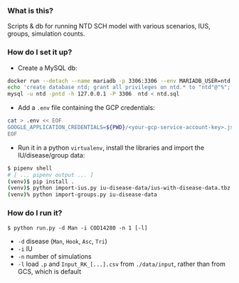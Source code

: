 ### What is this?

Scripts & db for running NTD SCH model with various scenarios, IUS, groups, simulation counts.

### How do I set it up?

- Create a MySQL db:

```bash
docker run --detach --name mariadb -p 3306:3306 --env MARIADB_USER=ntd --env MARIADB_PASSWORD=ntd --env MARIADB_ROOT_PASSWORD=ntd  mariadb:10.7
echo 'create database ntd; grant all privileges on ntd.* to "ntd"@"%"; flush privileges;' | mysql -u root -pntd -h 127.0.0.1 -P 3306
mysql -u ntd -pntd -h 127.0.0.1 -P 3306  ntd < ntd.sql
```

- Add a `.env` file containing the GCP credentials:

```bash
cat > .env << EOF
GOOGLE_APPLICATION_CREDENTIALS=${PWD}/<your-gcp-service-account-key>.json
EOF
```

- Run it in a python `virtualenv`, install the libraries and import the IU/disease/group data:

```bash
$ pipenv shell
# [ ... pipenv output ... ]
(venv)$ pip install .
(venv)$ python import-ius.py iu-disease-data/ius-with-disease-data.tbz
(venv)% python import-groups.py iu-disease-data
```

### How do I run it?

```
$ python run.py -d Man -i COD14280 -n 1 [-l]
```

- `-d` disease (`Man`, `Hook`, `Asc`, `Tri`)
- `-i` IU
- `-n` number of simulations
- `-l` load `.p` and `Input_RK_[...].csv` from `./data/input`, rather than from GCS, which is default
